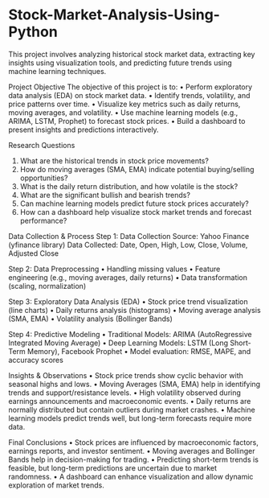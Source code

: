 # Stock-Market-Analysis-Using-Python

This project involves analyzing historical stock market data, extracting key insights using visualization tools, and predicting future trends using machine learning techniques.

Project Objective
The objective of this project is to:
•	Perform exploratory data analysis (EDA) on stock market data.
•	Identify trends, volatility, and price patterns over time.
•	Visualize key metrics such as daily returns, moving averages, and volatility.
•	Use machine learning models (e.g., ARIMA, LSTM, Prophet) to forecast stock prices.
•	Build a dashboard to present insights and predictions interactively.

Research Questions
1.	What are the historical trends in stock price movements?
2.	How do moving averages (SMA, EMA) indicate potential buying/selling opportunities?
3.	What is the daily return distribution, and how volatile is the stock?
4.	What are the significant bullish and bearish trends?
5.	Can machine learning models predict future stock prices accurately?
6.	How can a dashboard help visualize stock market trends and forecast performance?

Data Collection & Process
 Step 1: Data Collection
Source: Yahoo Finance (yfinance library)
Data Collected:
Date, Open, High, Low, Close, Volume, Adjusted Close

Step 2: Data Preprocessing
•	Handling missing values
•	Feature engineering (e.g., moving averages, daily returns)
•	Data transformation (scaling, normalization)

Step 3: Exploratory Data Analysis (EDA)
•	Stock price trend visualization (line charts)
•	Daily returns analysis (histograms)
•	Moving average analysis (SMA, EMA)
•	Volatility analysis (Bollinger Bands)

Step 4: Predictive Modeling
•	Traditional Models: ARIMA (AutoRegressive Integrated Moving Average)
•	Deep Learning Models: LSTM (Long Short-Term Memory), Facebook Prophet
•	Model evaluation: RMSE, MAPE, and accuracy scores

Insights & Observations
•	Stock price trends show cyclic behavior with seasonal highs and lows.
•	Moving Averages (SMA, EMA) help in identifying trends and support/resistance levels.
•	High volatility observed during earnings announcements and macroeconomic events.
•	Daily returns are normally distributed but contain outliers during market crashes.
•	Machine learning models predict trends well, but long-term forecasts require more data.

Final Conclusions
•	Stock prices are influenced by macroeconomic factors, earnings reports, and investor sentiment.
•	Moving averages and Bollinger Bands help in decision-making for trading.
•	Predicting short-term trends is feasible, but long-term predictions are uncertain due to market randomness.
•	A dashboard can enhance visualization and allow dynamic exploration of market trends.
